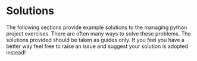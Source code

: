 # Solutions

The following sections provide example solutions to the managing python project exercises.  There are often many ways to solve these problems.  The solutions provided should be taken as guides only.  If you feel you have a better way feel free to raise an issue and suggest your solution is adopted instead!
